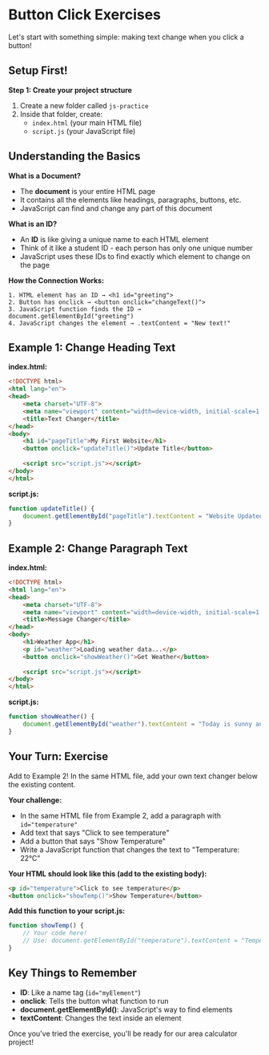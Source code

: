 # Button Click Exercises

Let's start with something simple: making text change when you click a button!

## Setup First!

**Step 1: Create your project structure**
1. Create a new folder called `js-practice`
2. Inside that folder, create:
   - `index.html` (your main HTML file)
   - `script.js` (your JavaScript file)

## Understanding the Basics

**What is a Document?**
- The **document** is your entire HTML page
- It contains all the elements like headings, paragraphs, buttons, etc.
- JavaScript can find and change any part of this document

**What is an ID?**
- An **ID** is like giving a unique name to each HTML element
- Think of it like a student ID - each person has only one unique number
- JavaScript uses these IDs to find exactly which element to change on the page

**How the Connection Works:**
```
1. HTML element has an ID → <h1 id="greeting">
2. Button has onclick → <button onclick="changeText()">
3. JavaScript function finds the ID → document.getElementById("greeting")
4. JavaScript changes the element → .textContent = "New text!"
```

## Example 1: Change Heading Text

**index.html:**
```html
<!DOCTYPE html>
<html lang="en">
<head>
    <meta charset="UTF-8">
    <meta name="viewport" content="width=device-width, initial-scale=1.0">
    <title>Text Changer</title>
</head>
<body>
    <h1 id="pageTitle">My First Website</h1>
    <button onclick="updateTitle()">Update Title</button>
    
    <script src="script.js"></script>
</body>
</html>
```

**script.js:**
```javascript
function updateTitle() {
    document.getElementById("pageTitle").textContent = "Website Updated Successfully!";
}
```

## Example 2: Change Paragraph Text

**index.html:**
```html
<!DOCTYPE html>
<html lang="en">
<head>
    <meta charset="UTF-8">
    <meta name="viewport" content="width=device-width, initial-scale=1.0">
    <title>Message Changer</title>
</head>
<body>
    <h1>Weather App</h1>
    <p id="weather">Loading weather data...</p>
    <button onclick="showWeather()">Get Weather</button>
    
    <script src="script.js"></script>
</body>
</html>
```

**script.js:**
```javascript
function showWeather() {
    document.getElementById("weather").textContent = "Today is sunny and 25°C!";
}
```

## Your Turn: Exercise

Add to Example 2! In the same HTML file, add your own text changer below the existing content.

**Your challenge:**
- In the same HTML file from Example 2, add a paragraph with `id="temperature"`
- Add text that says "Click to see temperature"
- Add a button that says "Show Temperature"
- Write a JavaScript function that changes the text to "Temperature: 22°C"

**Your HTML should look like this (add to the existing body):**
```html
<p id="temperature">Click to see temperature</p>
<button onclick="showTemp()">Show Temperature</button>
```

**Add this function to your script.js:**
```javascript
function showTemp() {
    // Your code here!
    // Use: document.getElementById("temperature").textContent = "Temperature: 22°C";
}
```

## Key Things to Remember

- **ID**: Like a name tag (`id="myElement"`)
- **onclick**: Tells the button what function to run
- **document.getElementById()**: JavaScript's way to find elements
- **textContent**: Changes the text inside an element

Once you've tried the exercise, you'll be ready for our area calculator project!